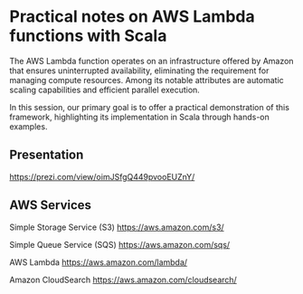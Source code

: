 # Practical notes on AWS Lambda functions with Scala

The AWS Lambda function operates on an infrastructure offered by Amazon that ensures uninterrupted availability, eliminating the requirement for managing compute resources. Among its notable attributes are automatic scaling capabilities and efficient parallel execution.

In this session, our primary goal is to offer a practical demonstration of this framework, highlighting its implementation in Scala through hands-on examples.

## Presentation

https://prezi.com/view/oimJSfgQ449pvooEUZnY/

## AWS Services

Simple Storage Service (S3)
https://aws.amazon.com/s3/

Simple Queue Service (SQS)
https://aws.amazon.com/sqs/

AWS Lambda
https://aws.amazon.com/lambda/

Amazon CloudSearch
https://aws.amazon.com/cloudsearch/